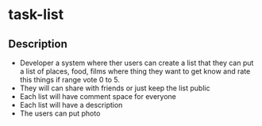 # task-list

## Description
  * Developer a system where ther users can create a list that they can put a list of places, food, films where thing they want to get know and rate this things if range vote 0 to 5.
  * They will can share with friends or just keep the list  public
  * Each list will have comment space for everyone
  * Each list will have a description
  * The users can put photo